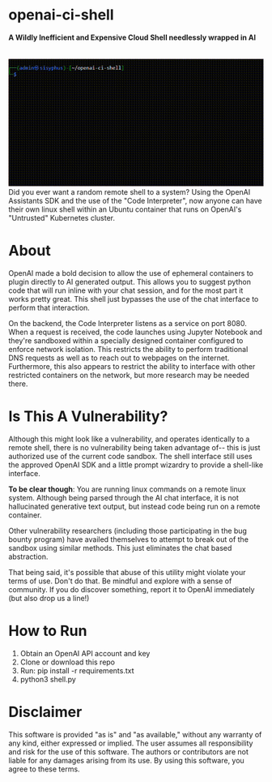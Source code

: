 
# openai-ci-shell
**A Wildly Inefficient and Expensive Cloud Shell needlessly wrapped in AI**\
\
\
![Screenshot in action](/screenshot.gif)\
Did you ever want a random remote shell to a system? Using the OpenAI Assistants SDK and the use of the "Code Interpreter", now anyone can have their own linux shell within an Ubuntu container that runs on OpenAI's "Untrusted" Kubernetes cluster. 
# About
OpenAI made a bold decision to allow the use of ephemeral containers to plugin directly to AI generated output. This allows you to suggest python code that will run inline with your chat session, and for the most part it works pretty great. This shell just bypasses the use of the chat interface to perform that interaction.

On the backend, the Code Interpreter listens as a service on port 8080. When a request is received, the code launches using Jupyter Notebook and they're sandboxed within a specially designed container configured to enforce network isolation. This restricts the ability to perform traditional DNS requests as well as to reach out to webpages on the internet. Furthermore, this also appears to restrict the ability to interface with other restricted containers on the network, but more research may be needed there.

# Is This A Vulnerability?
Although this might look like a vulnerability, and operates identically to a remote shell, there is no vulnerability being taken advantage of-- this is just authorized use of the current code sandbox. The shell interface still uses the approved OpenAI SDK and a little prompt wizardry to provide a shell-like interface. 

**To be clear though**: You are running linux commands on a remote linux system. Although being parsed through the AI chat interface, it is not hallucinated generative text output, but instead code being run on a remote container. 

Other vulnerability researchers (including those participating in the bug bounty program) have availed themselves to attempt to break out of the sandbox using similar methods. This just eliminates the chat based abstraction.
 
That being said, it's possible that abuse of this utility might violate your terms of use. Don't do that. Be mindful and explore with a sense of community. If you do discover something, report it to OpenAI immediately (but also drop us a line!)

# How to Run

 1. Obtain an OpenAI API account and key 
 2. Clone or download this repo
 3. Run: pip install -r requirements.txt
 4. python3 shell.py

# Disclaimer
This software is provided "as is" and "as available," without any warranty of any kind, either expressed or implied. The user assumes all responsibility and risk for the use of this software. The authors or contributors are not liable for any damages arising from its use. By using this software, you agree to these terms.
